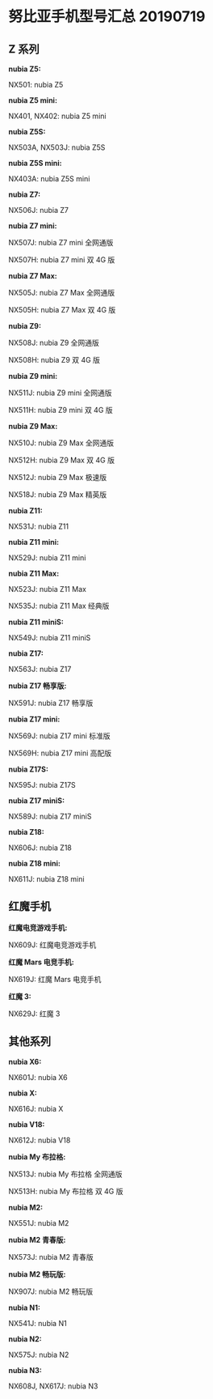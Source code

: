 # 努比亚手机型号汇总 20190719

## Z 系列

**nubia Z5:**

NX501: nubia Z5

**nubia Z5 mini:**

NX401, NX402: nubia Z5 mini

**nubia Z5S:**

NX503A, NX503J: nubia Z5S

**nubia Z5S mini:**

NX403A: nubia Z5S mini

**nubia Z7:**

NX506J: nubia Z7

**nubia Z7 mini:**

NX507J: nubia Z7 mini 全网通版

NX507H: nubia Z7 mini 双 4G 版

**nubia Z7 Max:**

NX505J: nubia Z7 Max 全网通版 

NX505H: nubia Z7 Max 双 4G 版

**nubia Z9:**

NX508J: nubia Z9 全网通版

NX508H: nubia Z9 双 4G 版

**nubia Z9 mini:**

NX511J: nubia Z9 mini 全网通版

NX511H: nubia Z9 mini 双 4G 版

**nubia Z9 Max:**

NX510J: nubia Z9 Max 全网通版

NX512H: nubia Z9 Max 双 4G 版

NX512J: nubia Z9 Max 极速版

NX518J: nubia Z9 Max 精英版

**nubia Z11:**

NX531J: nubia Z11

**nubia Z11 mini:**

NX529J: nubia Z11 mini

**nubia Z11 Max:**

NX523J: nubia Z11 Max

NX535J: nubia Z11 Max 经典版

**nubia Z11 miniS:**

NX549J: nubia Z11 miniS

**nubia Z17:**

NX563J: nubia Z17

**nubia Z17 畅享版:**

NX591J: nubia Z17 畅享版

**nubia Z17 mini:**

NX569J: nubia Z17 mini 标准版

NX569H: nubia Z17 mini 高配版

**nubia Z17S:**

NX595J: nubia Z17S

**nubia Z17 miniS:**

NX589J: nubia Z17 miniS

**nubia Z18:**

NX606J: nubia Z18

**nubia Z18 mini:**

NX611J: nubia Z18 mini

## 红魔手机

**红魔电竞游戏手机:**

NX609J: 红魔电竞游戏手机

**红魔 Mars 电竞手机:**

NX619J: 红魔 Mars 电竞手机

**红魔 3:**

NX629J: 红魔 3

## 其他系列

**nubia X6:**

NX601J: nubia X6

**nubia X:**

NX616J: nubia X

**nubia V18:**

NX612J: nubia V18

**nubia My 布拉格:**

NX513J: nubia My 布拉格 全网通版

NX513H: nubia My 布拉格 双 4G 版

**nubia M2:**

NX551J: nubia M2

**nubia M2 青春版:**

NX573J: nubia M2 青春版

**nubia M2 畅玩版:**

NX907J: nubia M2 畅玩版

**nubia N1:**

NX541J: nubia N1

**nubia N2:**

NX575J: nubia N2

**nubia N3:**

NX608J, NX617J: nubia N3
